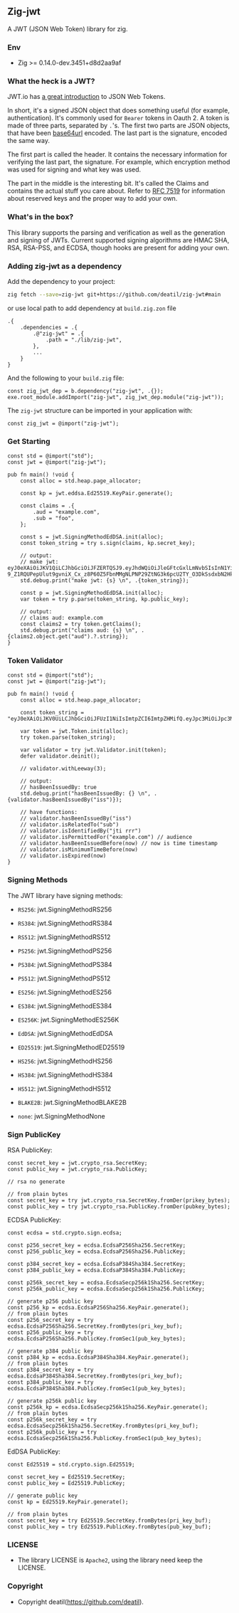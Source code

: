 ## Zig-jwt 

A JWT (JSON Web Token) library for zig.


### Env

 - Zig >= 0.14.0-dev.3451+d8d2aa9af


### What the heck is a JWT?

JWT.io has [a great introduction](https://jwt.io/introduction) to JSON Web Tokens.

In short, it's a signed JSON object that does something useful (for example, authentication).  It's commonly used for `Bearer` tokens in Oauth 2.  A token is made of three parts, separated by `.`'s.  The first two parts are JSON objects, that have been [base64url](https://datatracker.ietf.org/doc/html/rfc4648) encoded.  The last part is the signature, encoded the same way.

The first part is called the header.  It contains the necessary information for verifying the last part, the signature.  For example, which encryption method was used for signing and what key was used.

The part in the middle is the interesting bit.  It's called the Claims and contains the actual stuff you care about.  Refer to [RFC 7519](https://datatracker.ietf.org/doc/html/rfc7519) for information about reserved keys and the proper way to add your own.


### What's in the box?

This library supports the parsing and verification as well as the generation and signing of JWTs.  Current supported signing algorithms are HMAC SHA, RSA, RSA-PSS, and ECDSA, though hooks are present for adding your own.


### Adding zig-jwt as a dependency

Add the dependency to your project:

```sh
zig fetch --save=zig-jwt git+https://github.com/deatil/zig-jwt#main
```

or use local path to add dependency at `build.zig.zon` file

```zig
.{
    .dependencies = .{
        .@"zig-jwt" = .{
            .path = "./lib/zig-jwt",
        },
        ...
    }
}
```

And the following to your `build.zig` file:

```zig
const zig_jwt_dep = b.dependency("zig-jwt", .{});
exe.root_module.addImport("zig-jwt", zig_jwt_dep.module("zig-jwt"));
```

The `zig-jwt` structure can be imported in your application with:

```zig
const zig_jwt = @import("zig-jwt");
```


### Get Starting

~~~zig
const std = @import("std");
const jwt = @import("zig-jwt");

pub fn main() !void {
    const alloc = std.heap.page_allocator;

    const kp = jwt.eddsa.Ed25519.KeyPair.generate();

    const claims = .{
        .aud = "example.com",
        .sub = "foo",
    };

    const s = jwt.SigningMethodEdDSA.init(alloc);
    const token_string = try s.sign(claims, kp.secret_key);
    
    // output: 
    // make jwt: eyJ0eXAiOiJKV1QiLCJhbGciOiJFZERTQSJ9.eyJhdWQiOiJleGFtcGxlLmNvbSIsInN1YiI6ImZvbyJ9.8aYTV-9_Z1RQUPepUlut9gvniX_Cx_z8P60Z5FbnMMgNLPNP29ZtNG3k6pcU2TY_O3DkSsdxbN2HkmgvjDUPBg
    std.debug.print("make jwt: {s} \n", .{token_string});

    const p = jwt.SigningMethodEdDSA.init(alloc);
    var token = try p.parse(token_string, kp.public_key);
    
    // output: 
    // claims aud: example.com
    const claims2 = try token.getClaims();
    std.debug.print("claims aud: {s} \n", .{claims2.object.get("aud").?.string});
}
~~~


### Token Validator

~~~zig
const std = @import("std");
const jwt = @import("zig-jwt");

pub fn main() !void {
    const alloc = std.heap.page_allocator;

    const token_string = "eyJ0eXAiOiJKV0UiLCJhbGciOiJFUzI1NiIsImtpZCI6ImtpZHMifQ.eyJpc3MiOiJpc3MiLCJpYXQiOjE1Njc4NDIzODgsImV4cCI6MTc2Nzg0MjM4OCwiYXVkIjoiZXhhbXBsZS5jb20iLCJzdWIiOiJzdWIiLCJqdGkiOiJqdGkgcnJyIiwibmJmIjoxNTY3ODQyMzg4fQ.dGVzdC1zaWduYXR1cmU";

    var token = jwt.Token.init(alloc);
    try token.parse(token_string);

    var validator = try jwt.Validator.init(token);
    defer validator.deinit();

    // validator.withLeeway(3);

    // output: 
    // hasBeenIssuedBy: true
    std.debug.print("hasBeenIssuedBy: {} \n", .{validator.hasBeenIssuedBy("iss")});

    // have functions:
    // validator.hasBeenIssuedBy("iss")
    // validator.isRelatedTo("sub")
    // validator.isIdentifiedBy("jti rrr")
    // validator.isPermittedFor("example.com") // audience
    // validator.hasBeenIssuedBefore(now) // now is time timestamp
    // validator.isMinimumTimeBefore(now)
    // validator.isExpired(now)
}
~~~


### Signing Methods

The JWT library have signing methods:

 - `RS256`: jwt.SigningMethodRS256
 - `RS384`: jwt.SigningMethodRS384
 - `RS512`: jwt.SigningMethodRS512

 - `PS256`: jwt.SigningMethodPS256
 - `PS384`: jwt.SigningMethodPS384
 - `PS512`: jwt.SigningMethodPS512

 - `ES256`: jwt.SigningMethodES256
 - `ES384`: jwt.SigningMethodES384

 - `ES256K`: jwt.SigningMethodES256K
 
 - `EdDSA`: jwt.SigningMethodEdDSA
 - `ED25519`: jwt.SigningMethodED25519

 - `HS256`: jwt.SigningMethodHS256
 - `HS384`: jwt.SigningMethodHS384
 - `HS512`: jwt.SigningMethodHS512

 - `BLAKE2B`: jwt.SigningMethodBLAKE2B

 - `none`: jwt.SigningMethodNone


### Sign PublicKey

RSA PublicKey:
~~~zig
const secret_key = jwt.crypto_rsa.SecretKey;
const public_key = jwt.crypto_rsa.PublicKey;

// rsa no generate

// from plain bytes
const secret_key = try jwt.crypto_rsa.SecretKey.fromDer(prikey_bytes);
const public_key = try jwt.crypto_rsa.PublicKey.fromDer(pubkey_bytes);
~~~

ECDSA PublicKey:
~~~zig
const ecdsa = std.crypto.sign.ecdsa;

const p256_secret_key = ecdsa.EcdsaP256Sha256.SecretKey;
const p256_public_key = ecdsa.EcdsaP256Sha256.PublicKey;

const p384_secret_key = ecdsa.EcdsaP384Sha384.SecretKey;
const p384_public_key = ecdsa.EcdsaP384Sha384.PublicKey;

const p256k_secret_key = ecdsa.EcdsaSecp256k1Sha256.SecretKey;
const p256k_public_key = ecdsa.EcdsaSecp256k1Sha256.PublicKey;

// generate p256 public key
const p256_kp = ecdsa.EcdsaP256Sha256.KeyPair.generate();
// from plain bytes
const p256_secret_key = try ecdsa.EcdsaP256Sha256.SecretKey.fromBytes(pri_key_buf);
const p256_public_key = try ecdsa.EcdsaP256Sha256.PublicKey.fromSec1(pub_key_bytes);

// generate p384 public key
const p384_kp = ecdsa.EcdsaP384Sha384.KeyPair.generate();
// from plain bytes
const p384_secret_key = try ecdsa.EcdsaP384Sha384.SecretKey.fromBytes(pri_key_buf);
const p384_public_key = try ecdsa.EcdsaP384Sha384.PublicKey.fromSec1(pub_key_bytes);

// generate p256k public key
const p256k_kp = ecdsa.EcdsaSecp256k1Sha256.KeyPair.generate();
// from plain bytes
const p256k_secret_key = try ecdsa.EcdsaSecp256k1Sha256.SecretKey.fromBytes(pri_key_buf);
const p256k_public_key = try ecdsa.EcdsaSecp256k1Sha256.PublicKey.fromSec1(pub_key_bytes);
~~~

EdDSA PublicKey:
~~~zig
const Ed25519 = std.crypto.sign.Ed25519;

const secret_key = Ed25519.SecretKey;
const public_key = Ed25519.PublicKey;

// generate public key
const kp = Ed25519.KeyPair.generate();

// from plain bytes
const secret_key = try Ed25519.SecretKey.fromBytes(pri_key_buf);
const public_key = try Ed25519.PublicKey.fromBytes(pub_key_buf);
~~~


### LICENSE

*  The library LICENSE is `Apache2`, using the library need keep the LICENSE.


### Copyright

*  Copyright deatil(https://github.com/deatil).
